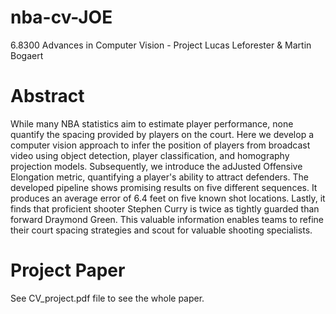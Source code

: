 # nba-cv-JOE

6.8300 Advances in Computer Vision - Project
Lucas Leforester & Martin Bogaert

# Abstract

While many NBA statistics aim to estimate player performance, none quantify the spacing provided by players on the court. Here we develop a computer vision approach to infer the position of players from broadcast video using object detection, player classification, and homography projection models. Subsequently, we introduce the adJusted Offensive Elongation metric, quantifying a player's ability to attract defenders. The developed pipeline shows promising results on five different sequences. It produces an average error of 6.4 feet on five known shot locations. Lastly, it finds that proficient shooter Stephen Curry is twice as tightly guarded than forward Draymond Green. This valuable information enables teams to refine their court spacing strategies and scout for valuable shooting specialists.

# Project Paper

See CV_project.pdf file to see the whole paper.
